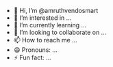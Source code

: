 - 👋 Hi, I’m @amruthvendosmart
- 👀 I’m interested in ...
- 🌱 I’m currently learning ...
- 💞️ I’m looking to collaborate on ...
- 📫 How to reach me ...
- 😄 Pronouns: ...
- ⚡ Fun fact: ...

<!---
amruthvendosmart/amruthvendosmart is a ✨ special ✨ repository because its `README.md` (this file) appears on your GitHub profile.
You can click the Preview link to take a look at your changes.
--->
